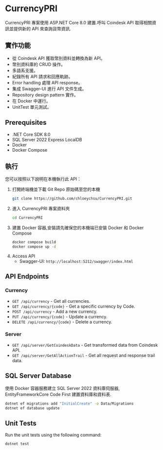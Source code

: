 # CurrencyPRI

CurrencyPRI 專案使用 ASP.NET Core 8.0 建置.呼叫 Coindesk API 取得相關資訊並提供新的 API 來查詢貨幣資訊.

## 實作功能
- 從 Coindesk API 獲取幣別資料並轉換為新 API。
- 幣別資料庫的 CRUD 操作。
- 多語系支援。
- 紀錄所有 API 請求和回應軌跡。
- Error handling 處理 API response。
- 集成 Swagger-UI 進行 API 文件生成。
- Repository design pattern 實作。
- 在 Docker 中運行。
- UnitTest 單元測試。


## Prerequisites
- .NET Core SDK 8.0
- SQL Server 2022 Express LocalDB
- Docker
- Docker Compose

## 執行
您可以按照以下說明在本機執行此 API：

1. 打開終端機並下載 Git Repo 原始碼至您的本機
    ```bash
    git clone https://github.com/chloeychsu/CurrencyPRI.git
    ```
2. 進入 CurrencyPRI 專案資料夾
    ```bash
    cd CurrencyPRI
    ```
3. 建置 Docker 容器,安裝請先確保您的本機端已安裝 Docker 和 Docker Compose
    ```bash
    docker compose build
    docker compose up -d
    ```
4. Access API
    - Swagger-UI: `http://localhost:5212/swagger/index.html`


## API Endpoints

### Currency
- `GET /api/currency` - Get all currencies.
- `GET /api/currency/{code}` - Get a specific currency by Code.
- `POST /api/currency` - Add a new currency.
- `PUT /api/currency/{code}` - Update a currency.
- `DELETE /api/currency/{code}` - Delete a currency.

### Server
- `GET /api/server/GetCoindeskData` - Get transformed data from Coindesk API.
- `GET /api/server/GetAllActionTrail` - Get all request and response trail data.

## SQL Server Database
使用 Docker 容器服務建立 SQL Server 2022 資料庫伺服器, EntityFrameworkCore Code First 建置資料庫和資料表.

```bash
dotnet ef migrations add "InitialCreate" -o Data/Migrations
dotnet ef database update
```


## Unit Tests

Run the unit tests using the following command:
```bash
dotnet test
```


